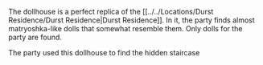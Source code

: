 The dollhouse is a perfect replica of the [[../../Locations/Durst Residence/Durst Residence|Durst Residence]]. In it, the party finds almost matryoshka-like dolls that somewhat resemble them. Only dolls for the party are found.

The party used this dollhouse to find the hidden staircase